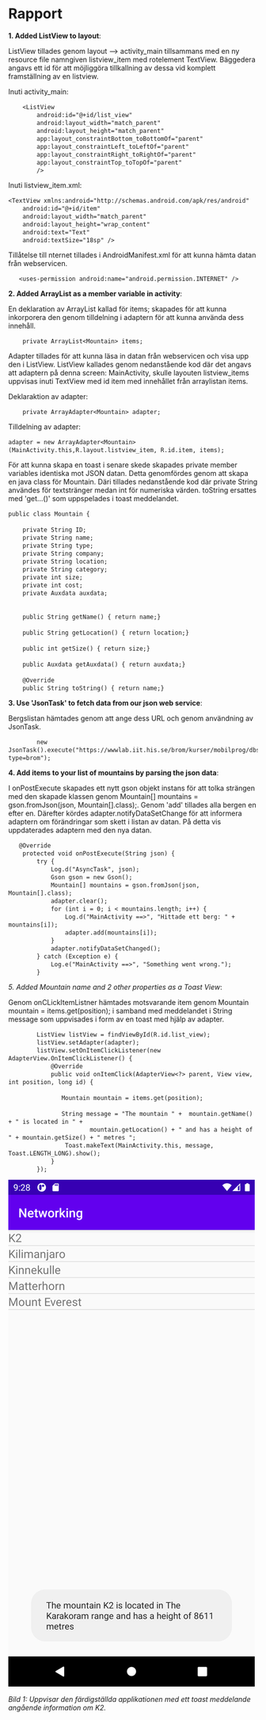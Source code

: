 
# Rapport
**1. Added ListView to layout**:

ListView tillades genom layout --> activity_main tillsammans med en ny resource file namngiven
listview_item med rotelement TextView. Bäggedera angavs ett id för att möjliggöra tillkallning av
dessa vid komplett framställning av en listview.

Inuti activity_main:
```
    <ListView
        android:id="@+id/list_view"
        android:layout_width="match_parent"
        android:layout_height="match_parent"
        app:layout_constraintBottom_toBottomOf="parent"
        app:layout_constraintLeft_toLeftOf="parent"
        app:layout_constraintRight_toRightOf="parent"
        app:layout_constraintTop_toTopOf="parent"
        />
```

Inuti listview_item.xml:
```
<TextView xmlns:android="http://schemas.android.com/apk/res/android"
    android:id="@+id/item"
    android:layout_width="match_parent"
    android:layout_height="wrap_content"
    android:text="Text"
    android:textSize="18sp" />
```

Tillåtelse till nternet tillades i AndroidManifest.xml för att kunna hämta datan från webservicen.
```
   <uses-permission android:name="android.permission.INTERNET" />
```


**2. Added ArrayList<Mountain> as a member variable in activity**:

En deklaration av ArrayList kallad för <Mountain> items; skapades för att kunna inkorporera den genom
 tilldelning i adaptern för att kunna använda dess innehåll.

```
    private ArrayList<Mountain> items;
```
Adapter tillades för att kunna läsa in datan från webservicen och visa upp den i ListView.
ListView kallades genom nedanstående kod där det angavs att adaptern på denna screen: MainActivity, skulle
layouten listview_items uppvisas inuti TextView med id item med innehållet från arraylistan items.

Deklaraktion av adapter:
```
    private ArrayAdapter<Mountain> adapter;
```
Tilldelning av adapter:
```
adapter = new ArrayAdapter<Mountain>(MainActivity.this,R.layout.listview_item, R.id.item, items);
```

För att kunna skapa en toast i senare skede skapades private member variables identiska mot JSON datan.
Detta genomfördes genom att skapa en java class för Mountain. Däri tillades nedanstående kod där private
String användes för textstränger medan int för numeriska värden.
toString ersattes med 'get...()' som uppspelades i toast meddelandet.
```
public class Mountain {

    private String ID;
    private String name;
    private String type;
    private String company;
    private String location;
    private String category;
    private int size;
    private int cost;
    private Auxdata auxdata;


    public String getName() { return name;}

    public String getLocation() { return location;}

    public int getSize() { return size;}

    public Auxdata getAuxdata() { return auxdata;}

    @Override
    public String toString() { return name;}
```


**3. Use 'JsonTask' to fetch data from our json web service**:

Bergslistan hämtades genom att ange dess URL och genom användning av JsonTask.
```
        new JsonTask().execute("https://wwwlab.iit.his.se/brom/kurser/mobilprog/dbservice/admin/getdataasjson.php?type=brom");
```


**4. Add items to your list of mountains by parsing the json data**:

I onPostExecute skapades ett nytt gson objekt instans för att tolka strängen med den skapade klassen
genom Mountain[] mountains = gson.fromJson(json, Mountain[].class);.
Genom 'add' tillades alla bergen en efter en. Därefter kördes adapter.notifyDataSetChange för att
informera adaptern om förändringar som skett i listan av datan. På detta vis uppdaterades adaptern
med den nya datan.


```
   @Override
    protected void onPostExecute(String json) {
        try {
            Log.d("AsyncTask", json);
            Gson gson = new Gson();
            Mountain[] mountains = gson.fromJson(json, Mountain[].class);
            adapter.clear();
            for (int i = 0; i < mountains.length; i++) {
                Log.d("MainActivity ==>", "Hittade ett berg: " + mountains[i]);
                adapter.add(mountains[i]);
            }
            adapter.notifyDataSetChanged();
        } catch (Exception e) {
            Log.e("MainActivity ==>", "Something went wrong.");
        }
```


*5. Added Mountain name and 2 other properties as a Toast View*:

Genom onCLickItemListner hämtades motsvarande item genom Mountain mountain = items.get(position);
i samband med meddelandet i String message som uppvisades i form av en toast med hjälp av adapter.

```
        ListView listView = findViewById(R.id.list_view);
        listView.setAdapter(adapter);
        listView.setOnItemClickListener(new AdapterView.OnItemClickListener() {
            @Override
            public void onItemClick(AdapterView<?> parent, View view, int position, long id) {

               Mountain mountain = items.get(position);

               String message = "The mountain " +  mountain.getName() + " is located in " +
                       mountain.getLocation() + " and has a height of " + mountain.getSize() + " metres ";
                Toast.makeText(MainActivity.this, message, Toast.LENGTH_LONG).show();
            }
        });
```


![Screenshot of completed app with toast message showing information about the mountain K2](networking.png)

*Bild 1: Uppvisar den färdigställda applikationen med ett toast meddelande angående information om K2.*

